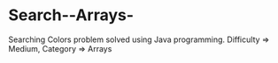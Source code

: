 # Search--Arrays-
Searching Colors problem solved using Java programming. Difficulty => Medium, Category => Arrays
